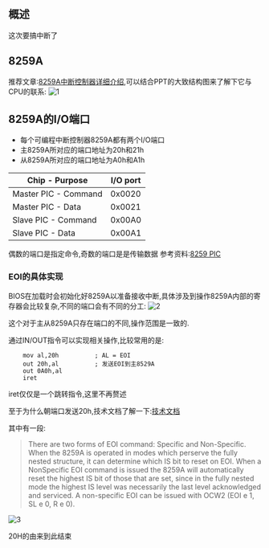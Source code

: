 ## 概述
这次要搞中断了
## 8259A
推荐文章:[8259A中断控制器详细介绍](https://blog.csdn.net/ustc_dylan/article/details/4106436),可以结合PPT的大致结构图来了解下它与CPU的联系:
![1](https://lh3.googleusercontent.com/-MI8KrPPX3EU/Wsb83DRzPfI/AAAAAAAAGkw/h85GThCDHz4cW5xGGw9vANnCOPlaKOinwCHMYCw/s0/8259A%25E4%25B8%258ECPU.png)
## 8259A的I/O端口

- 每个可编程中断控制器8259A都有两个I/O端口
- 主8259A所对应的端口地址为20h和21h
- 从8259A所对应的端口地址为A0h和A1h

| Chip - Purpose       | I/O port |
|----------------------|----------|
| Master PIC - Command | 0x0020   |
| Master PIC - Data    | 0x0021   |
| Slave PIC - Command  | 0x00A0   |
| Slave PIC - Data     | 0x00A1   |

偶数的端口是指定命令,奇数的端口是是传输数据
参考资料:[8259 PIC](https://wiki.osdev.org/8259_PIC)

### EOI的具体实现
BIOS在加载时会初始化好8259A以准备接收中断,具体涉及到操作8259A内部的寄存器会比较复杂,不同的端口会有不同的分工:
![2](https://lh3.googleusercontent.com/-qZ5pLUVwAug/Wsb_Pcx06TI/AAAAAAAAGk8/RgXiOWoIadwkwjitONwFy59PHpG2xKqdQCHMYCw/s0/chrome_2018-04-06_13-01-48.png)

这个对于主从8259A只存在端口的不同,操作范围是一致的.

通过IN/OUT指令可以实现相关操作,比较常用的是:
```
    mov al,20h			; AL = EOI
	out 20h,al			; 发送EOI到主8529A
	out 0A0h,al
    iret
```
iret仅仅是一个跳转指令,这里不再赘述

至于为什么朝端口发送20h,技术文档了解一下:[技术文档](https://pdos.csail.mit.edu/6.828/2014/readings/hardware/8259A.pdf)

其中有一段:
>There are two forms of EOI command: Specific and
Non-Specific. When the 8259A is operated in modes
which perserve the fully nested structure, it can determine
which IS bit to reset on EOI. When a NonSpecific
EOI command is issued the 8259A will automatically
reset the highest IS bit of those that are
set, since in the fully nested mode the highest IS
level was necessarily the last level acknowledged
and serviced. A non-specific EOI can be issued with
OCW2 (EOI e 1, SL e 0, R e 0).

![3](https://lh3.googleusercontent.com/-pMTlyzlWGZE/WscAkkBTeTI/AAAAAAAAGlI/9jAVx9JKrUANIdmuc0eHRuusV22MHiTfgCHMYCw/s0/chrome_2018-04-06_13-07-28.png)

20H的由来到此结束
